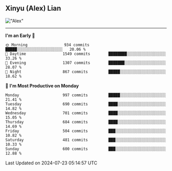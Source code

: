 ## Xinyu (Alex) Lian

!["Alex"](metrics-main.svg)

---
<!--START_SECTION:waka-->
**I'm an Early 🐤** 

```text
🌞 Morning                934 commits         █████░░░░░░░░░░░░░░░░░░░░   20.06 % 
🌆 Daytime                1549 commits        ████████░░░░░░░░░░░░░░░░░   33.26 % 
🌃 Evening                1307 commits        ███████░░░░░░░░░░░░░░░░░░   28.07 % 
🌙 Night                  867 commits         █████░░░░░░░░░░░░░░░░░░░░   18.62 % 
```
📅 **I'm Most Productive on Monday** 

```text
Monday                   997 commits         █████░░░░░░░░░░░░░░░░░░░░   21.41 % 
Tuesday                  690 commits         ████░░░░░░░░░░░░░░░░░░░░░   14.82 % 
Wednesday                701 commits         ████░░░░░░░░░░░░░░░░░░░░░   15.05 % 
Thursday                 684 commits         ████░░░░░░░░░░░░░░░░░░░░░   14.69 % 
Friday                   504 commits         ███░░░░░░░░░░░░░░░░░░░░░░   10.82 % 
Saturday                 481 commits         ███░░░░░░░░░░░░░░░░░░░░░░   10.33 % 
Sunday                   600 commits         ███░░░░░░░░░░░░░░░░░░░░░░   12.88 % 
```



 Last Updated on 2024-07-23 05:14:57 UTC
<!--END_SECTION:waka-->
